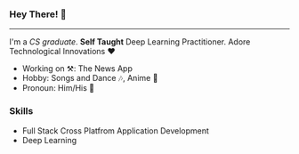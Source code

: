 ### Hey There! 👋

____________

I'm a *CS graduate*. **Self Taught** Deep Learning Practitioner. Adore Technological Innovations ❤

+ Working on ⚒: The News App
+ Hobby: Songs and Dance 🎶, Anime 🍡
+ Pronoun: Him/His 👦


### Skills
+ Full Stack Cross Platfrom Application Development
+ Deep Learning
